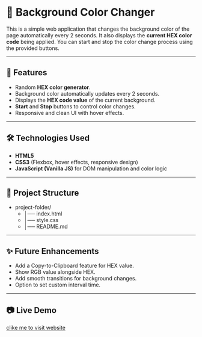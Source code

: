 # 🎨 Background Color Changer

This is a simple web application that changes the background color of the page automatically every 2 seconds.
It also displays the **current HEX color code** being applied.
You can start and stop the color change process using the provided buttons.

---

## 🚀 Features
- Random **HEX color generator**.
- Background color automatically updates every 2 seconds.
- Displays the **HEX code value** of the current background.
- **Start** and **Stop** buttons to control color changes.
- Responsive and clean UI with hover effects.

---

## 🛠️ Technologies Used
- **HTML5**
- **CSS3** (Flexbox, hover effects, responsive design)
- **JavaScript (Vanilla JS)** for DOM manipulation and color logic

---

## 📂 Project Structure
- project-folder/
    - │── index.html
    - │── style.css
    - │── README.md


---
## ✨ Future Enhancements

- Add a Copy-to-Clipboard feature for HEX value.
- Show RGB value alongside HEX.
- Add smooth transitions for background changes.
- Option to set custom interval time.

---

## 📷 Live Demo
[clike me to visit website](https://color-picker-prteek.netlify.app/)
